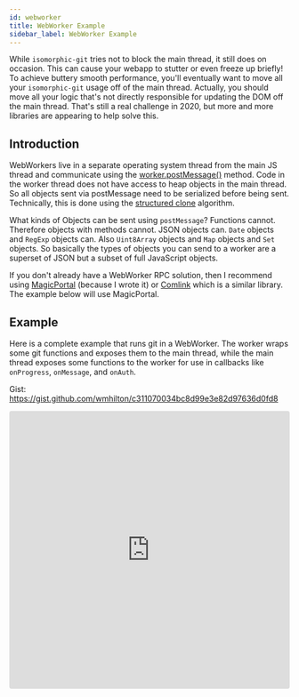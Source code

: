 ```yaml
---
id: webworker
title: WebWorker Example
sidebar_label: WebWorker Example
---
```


While `isomorphic-git` tries not to block the main thread, it still does on occasion.
This can cause your webapp to stutter or even freeze up briefly!
To achieve buttery smooth performance, you'll eventually want to move all your `isomorphic-git` usage off of the main thread.
Actually, you should move all your logic that's not directly responsible for updating the DOM off the main thread.
That's still a real challenge in 2020, but more and more libraries are appearing to help solve this.

## Introduction

WebWorkers live in a separate operating system thread from the main JS thread and communicate using the [worker.postMessage()](https://developer.mozilla.org/en-US/docs/Web/API/Worker/postMessage) method.
Code in the worker thread does not have access to heap objects in the main thread.
So all objects sent via postMessage need to be serialized before being sent.
Technically, this is done using the [structured clone](https://developer.mozilla.org/en-US/docs/Web/API/Web_Workers_API/Structured_clone_algorithm) algorithm.

What kinds of Objects can be sent using `postMessage`? Functions cannot. Therefore objects with methods cannot.
JSON objects can. `Date` objects and `RegExp` objects can. Also `Uint8Array` objects and `Map` objects and `Set` objects.
So basically the types of objects you can send to a worker are a superset of JSON but a subset of full JavaScript objects.

If you don't already have a WebWorker RPC solution, then I recommend using [MagicPortal](https://www.npmjs.com/package/magic-portal) (because I wrote it) or [Comlink](https://www.npmjs.com/package/comlink) which is a similar library.
The example below will use MagicPortal.

## Example

Here is a complete example that runs git in a WebWorker.
The worker wraps some git functions and exposes them to the main thread, while the main thread exposes some functions to the worker for use in callbacks like `onProgress`, `onMessage`, and `onAuth`.

Gist: https://gist.github.com/wmhilton/c311070034bc8d99e3e82d97636d0fd8

<iframe
  src="https://codesandbox.io/embed/magic-portal-with-isomorphic-git-ejdoo?fontsize=14&hidenavigation=1&module=%2Fworker.js&theme=dark"
  style="width:100%; height:500px; border:0; border-radius: 4px; overflow:hidden;"
  title="isomorphic-git@1.0 in a Worker example"
  sandbox="allow-modals allow-forms allow-popups allow-scripts allow-same-origin"></iframe>
